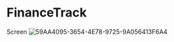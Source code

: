 # FinanceTrack
Screen
![59AA4095-3654-4E78-9725-9A056413F6A4](https://user-images.githubusercontent.com/50370915/166679734-c1062786-06c5-4467-9fd0-b83497947c71.jpeg)
